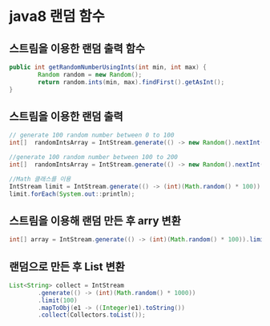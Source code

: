 # java8 랜덤 함수

##      스트림을 이용한 랜덤 출력 함수
```java
public int getRandomNumberUsingInts(int min, int max) {
        Random random = new Random();
        return random.ints(min, max).findFirst().getAsInt();
}
```

##      스트림을 이용한 랜덤 출력
```java
// generate 100 random number between 0 to 100 
int[]  randomIntsArray = IntStream.generate(() -> new Random().nextInt(100)).limit(100).toArray();

//generate 100 random number between 100 to 200
int[]  randomIntsArray = IntStream.generate(() -> new Random().nextInt(100) + 100).limit(100).toArray();

//Math 클래스를 이용
IntStream limit = IntStream.generate(() -> (int)(Math.random() * 100)).limit(2);
limit.forEach(System.out::println);
```

##      스트림을 이용해 랜덤 만든 후 arry 변환
```java
int[] array = IntStream.generate(() -> (int)(Math.random() * 100)).limit(2).toArray();
```

##      랜덤으로 만든 후 List 변환
```java
List<String> collect = IntStream
        .generate(() -> (int)(Math.random() * 1000))
        .limit(100)
        .mapToObj(e1 -> ((Integer)e1).toString())
        .collect(Collectors.toList());
```